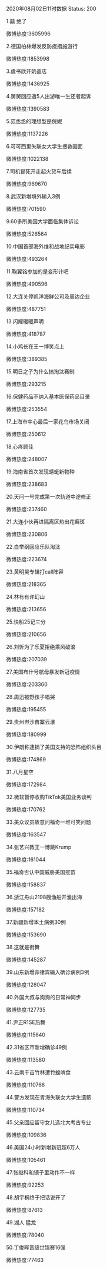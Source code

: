 2020年08月02日11时数据
Status: 200

1.囍 绝了

微博热度:3605996

2.德国柏林爆发反防疫措施游行

微博热度:1853998

3.虞书欣开奶盖店

微博热度:1436925

4.舅舅回应遭5人出游唯一生还者起诉

微博热度:1390583

5.范丞丞的理想型是倪妮

微博热度:1137226

6.可可西里失联女大学生搜救画面

微博热度:1022138

7.司机冒死开走起火货车后续

微博热度:969670

8.武汉新增境外输入3例

微博热度:701590

9.60多所美国大学面临集体诉讼

微博热度:526564

10.中国首部海外维和战地纪实电影

微博热度:493264

11.鞠翼铭参加的是变形计吧

微博热度:490596

12.大连关停凯洋海鲜公司及周边企业

微博热度:487751

13.闪耀暖暖声明

微博热度:418787

14.小鸡长在王一博笑点上

微博热度:389385

15.明日之子为什么搞淘汰赛制

微博热度:293215

16.保健药品不纳入基本医保药品目录

微博热度:253554

17.上海市中心最后一家花鸟市场关闭

微博热度:250612

18.心疼顾佳

微博热度:248007

19.海南省首次发现蜻蜓新物种

微博热度:238683

20.天问一号完成第一次轨道中途修正

微博热度:237460

21.大连小伙再进隔离区热出花癣斑

微博热度:230806

22.白举纲回应乐队淘汰

微博热度:223674

23.黄明昊专辑打call阵容

微博热度:218365

24.林有有许幻山

微博热度:213656

25.快船25记三分

微博热度:210656

26.刘忻为了乐夏拒绝乘风破浪

微博热度:207039

27.美国布什号航母暴发新冠疫情

微博热度:203360

28.周迅被野孩子唱哭

微博热度:195455

29.贵州岜沙苗寨云瀑

微博热度:180999

30.伊朗称逮捕了美国支持的恐怖组织头目

微博热度:174869

31.八月星空

微博热度:172984

32.微软暂停收购TikTok美国业务谈判

微博热度:170762

33.美众议员故意问福奇一堆可笑问题

微博热度:163547

34.张艺兴教王一博跳Krump

微博热度:161044

35.福奇否认中国威胁美国疫苗

微博热度:158837

36.浙江舟山2198艘渔船开渔出海

微博热度:157182

37.新疆新增本土病例30例

微博热度:153690

38.这就是街舞

微博热度:145287

39.山东新增菲律宾输入确诊病例3例

微博热度:128047

40.外国大叔与狗狗的日常神同步

微博热度:127735

41.尹正R1SE热舞

微博热度:115640

42.31省区市新增确诊49例

微博热度:113580

43.云南千亩竹林遭竹蝗啃食

微博热度:110766

44.警方发现在青海失联女大学生遗骸

微博热度:110734

45.父亲回应留守女儿选北大考古专业

微博热度:109836

46.美国24小时新增新冠超6万人

微博热度:105461

47.张继科和镜子里动作不一样

微博热度:92253

48.胡宇桐终于把话说开了

微博热度:87613

49.湖人 猛龙

微博热度:78040

50.丁俊晖晋级世锦赛16强

微博热度:77463

